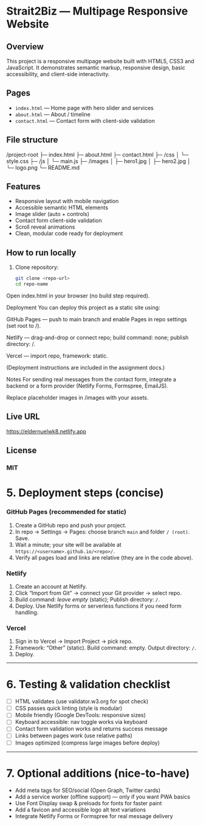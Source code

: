 # Strait2Biz — Multipage Responsive Website

## Overview
This project is a responsive multipage website built with HTML5, CSS3 and JavaScript. It demonstrates semantic markup, responsive design, basic accessibility, and client-side interactivity.

## Pages
- `index.html` — Home page with hero slider and services
- `about.html` — About / timeline
- `contact.html` — Contact form with client-side validation

## File structure
/project-root
├─ index.html
├─ about.html
├─ contact.html
├─ /css
│  └─ style.css
├─ /js
│  └─ main.js
├─ /images
│  ├─ hero1.jpg
│  ├─ hero2.jpg
│  └─ logo.png
└─ README.md

## Features
- Responsive layout with mobile navigation
- Accessible semantic HTML elements
- Image slider (auto + controls)
- Contact form client-side validation
- Scroll reveal animations
- Clean, modular code ready for deployment

## How to run locally
1. Clone repository:
   ```bash
   git clone <repo-url>
   cd repo-name
Open index.html in your browser (no build step required).

Deployment
You can deploy this project as a static site using:

GitHub Pages — push to main branch and enable Pages in repo settings (set root to /).

Netlify — drag-and-drop or connect repo; build command: none; publish directory: /.

Vercel — import repo, framework: static.

(Deployment instructions are included in the assignment docs.)

Notes
For sending real messages from the contact form, integrate a backend or a form provider (Netlify Forms, Formspree, EmailJS).

Replace placeholder images in /images with your assets.

## Live URL
https://eldernuelwk8.netlify.app

## License
### MIT

# 5. Deployment steps (concise)

### GitHub Pages (recommended for static)
1. Create a GitHub repo and push your project.
2. In repo → Settings → Pages: choose branch `main` and folder `/ (root)`. Save.
3. Wait a minute; your site will be available at `https://<username>.github.io/<repo>/`.
4. Verify all pages load and links are relative (they are in the code above).

### Netlify
1. Create an account at Netlify.
2. Click “Import from Git” → connect your Git provider → select repo.
3. Build command: *leave empty* (static); Publish directory: `/`.
4. Deploy. Use Netlify forms or serverless functions if you need form handling.

### Vercel
1. Sign in to Vercel → Import Project → pick repo.
2. Framework: “Other” (static). Build command: empty. Output directory: `/`.
3. Deploy.

---

# 6. Testing & validation checklist
- [ ] HTML validates (use validator.w3.org for spot check)
- [ ] CSS passes quick linting (style is modular)
- [ ] Mobile friendly (Google DevTools: responsive sizes)
- [ ] Keyboard accessible: nav toggle works via keyboard
- [ ] Contact form validation works and returns success message
- [ ] Links between pages work (use relative paths)
- [ ] Images optimized (compress large images before deploy)

---

# 7. Optional additions (nice-to-have)
- Add meta tags for SEO/social (Open Graph, Twitter cards)
- Add a service worker (offline support) — only if you want PWA basics
- Use Font Display swap & preloads for fonts for faster paint
- Add a favicon and accessible logo alt text variations
- Integrate Netlify Forms or Formspree for real message delivery
